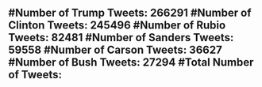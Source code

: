 #Number of Trump Tweets: 266291
#Number of Clinton Tweets: 245496
#Number of Rubio Tweets: 82481
#Number of Sanders Tweets: 59558
#Number of Carson Tweets: 36627
#Number of Bush Tweets: 27294
#Total Number of Tweets:  
---
